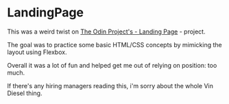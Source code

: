 # LandingPage

This was a weird twist on [The Odin Project's - Landing Page](https://www.theodinproject.com/paths/foundations/courses/foundations/lessons/landing-page) - project. 

The goal was to practice some basic HTML/CSS concepts by mimicking the layout using Flexbox.

Overall it was a lot of fun and helped get me out of relying on position: too much.


If there's any hiring managers reading this, i'm sorry about the whole Vin Diesel thing.
